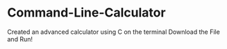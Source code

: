 # Command-Line-Calculator
Created an advanced calculator using C on the terminal
Download the File and Run!
